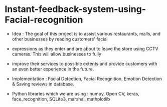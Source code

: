 # Instant-feedback-system-using-Facial-recognition

- Idea : The goal of this project is to assist various restaurants, malls, and other businesses by reading customers' facial 

- expressions as they enter and are about to leave the store using CCTV cameras. This will allow businesses to fully 

- improve their services to possible extents and provide customers with an even better experience in the future. 

- Implementation : Facial Detection, Facial Recognition, Emotion Detection & Saving reviews in database.

- Python libraries which we are using : numpy, Open CV, keras, face_recognition, SQLite3, marshal, mathplotlib
